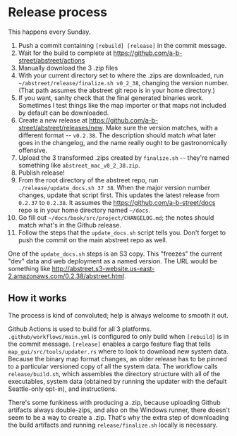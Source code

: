 # Release process

This happens every Sunday.

1.  Push a commit containing `[rebuild] [release]` in the commit message.
2.  Wait for the build to complete at
    <https://github.com/a-b-street/abstreet/actions>
3.  Manually download the 3 .zip files
4.  With your current directory set to where the .zips are downloaded, run
    `~/abstreet/release/finalize.sh v0_2_38`, changing the version number. (That
    path assumes the abstreet git repo is in your home directory.)
5.  If you want, sanity check that the final generated binaries work. Sometimes
    I test things like the map importer or that maps not included by default can
    be downloaded.
6.  Create a new release at
    <https://github.com/a-b-street/abstreet/releases/new>. Make sure the version
    matches, with a different format -- `v0.2.38`. The description should match
    what later goes in the changelog, and the name really ought to be
    gastronomically offensive.
7.  Upload the 3 transformed .zips created by `finalize.sh` -- they're named
    something like `abstreet_mac_v0_2_38.zip`.
8.  Publish release!
9.  From the root directory of the abstreet repo, run
    `./release/update_docs.sh 37 38`. When the major version number changes,
    update that script first. This updates the latest release from `0.2.37` to
    `0.2.38`. It assumes the <https://github.com/a-b-street/docs> repo is in
    your home directory named `~/docs`.
10. Go fill out `~/docs/book/src/project/CHANGELOG.md`; the notes should match
    what's in the Github release.
11. Follow the steps that the `update_docs.sh` script tells you. Don't forget to
    push the commit on the main abstreet repo as well.

One of the `update_docs.sh` steps is an S3 copy. This "freezes" the current
"dev" data and web deployment as a named version. The URL would be something
like <http://abstreet.s3-website.us-east-2.amazonaws.com/0.2.38/abstreet.html>.

## How it works

The process is kind of convoluted; help is always welcome to smooth it out.

Github Actions is used to build for all 3 platforms.
`.github/workflows/main.yml` is configured to only build when `[rebuild]` is in
the commit message. `[release]` enables a cargo feature flag that tells
`map_gui/src/tools/updater.rs` where to look to download new system data.
Because the binary map format changes, an older release has to be pinned to a
particular versioned copy of all the system data. The workflow calls
`release/build.sh`, which assembles the directory structure with all of the
executables, system data (obtained by running the updater with the default
Seattle-only opt-in), and instructions.

There's some funkiness with producing a .zip, because uploading Github artifacts
always double-zips, and also on the Windows runner, there doesn't seem to be a
way to create a .zip. That's why the extra step of downloading the build
artifacts and running `release/finalize.sh` locally is necessary.
